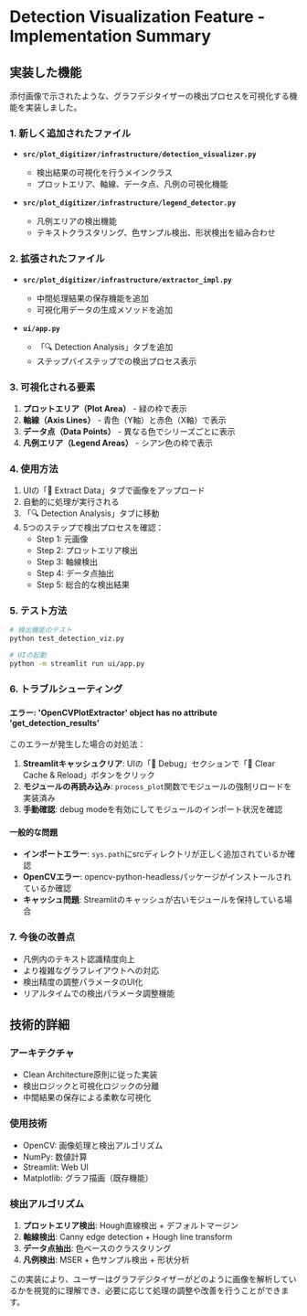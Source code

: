 # Detection Visualization Feature - Implementation Summary

## 実装した機能

添付画像で示されたような、グラフデジタイザーの検出プロセスを可視化する機能を実装しました。

### 1. 新しく追加されたファイル

- **`src/plot_digitizer/infrastructure/detection_visualizer.py`**
  - 検出結果の可視化を行うメインクラス
  - プロットエリア、軸線、データ点、凡例の可視化機能

- **`src/plot_digitizer/infrastructure/legend_detector.py`**
  - 凡例エリアの検出機能
  - テキストクラスタリング、色サンプル検出、形状検出を組み合わせ

### 2. 拡張されたファイル

- **`src/plot_digitizer/infrastructure/extractor_impl.py`**
  - 中間処理結果の保存機能を追加
  - 可視化用データの生成メソッドを追加

- **`ui/app.py`**
  - 「🔍 Detection Analysis」タブを追加
  - ステップバイステップでの検出プロセス表示

### 3. 可視化される要素

1. **プロットエリア（Plot Area）** - 緑の枠で表示
2. **軸線（Axis Lines）** - 青色（Y軸）と赤色（X軸）で表示
3. **データ点（Data Points）** - 異なる色でシリーズごとに表示
4. **凡例エリア（Legend Areas）** - シアン色の枠で表示

### 4. 使用方法

1. UIの「🚀 Extract Data」タブで画像をアップロード
2. 自動的に処理が実行される
3. 「🔍 Detection Analysis」タブに移動
4. 5つのステップで検出プロセスを確認：
   - Step 1: 元画像
   - Step 2: プロットエリア検出
   - Step 3: 軸線検出
   - Step 4: データ点抽出
   - Step 5: 総合的な検出結果

### 5. テスト方法

```bash
# 検出機能のテスト
python test_detection_viz.py

# UIの起動
python -m streamlit run ui/app.py
```

### 6. トラブルシューティング

#### エラー: 'OpenCVPlotExtractor' object has no attribute 'get_detection_results'

このエラーが発生した場合の対処法：

1. **Streamlitキャッシュクリア**: UIの「🔧 Debug」セクションで「🔄 Clear Cache & Reload」ボタンをクリック
2. **モジュールの再読み込み**: `process_plot`関数でモジュールの強制リロードを実装済み
3. **手動確認**: debug modeを有効にしてモジュールのインポート状況を確認

#### 一般的な問題

- **インポートエラー**: `sys.path`にsrcディレクトリが正しく追加されているか確認
- **OpenCVエラー**: opencv-python-headlessパッケージがインストールされているか確認
- **キャッシュ問題**: Streamlitのキャッシュが古いモジュールを保持している場合

### 7. 今後の改善点

- 凡例内のテキスト認識精度向上
- より複雑なグラフレイアウトへの対応
- 検出精度の調整パラメータのUI化
- リアルタイムでの検出パラメータ調整機能

## 技術的詳細

### アーキテクチャ
- Clean Architecture原則に従った実装
- 検出ロジックと可視化ロジックの分離
- 中間結果の保存による柔軟な可視化

### 使用技術
- OpenCV: 画像処理と検出アルゴリズム
- NumPy: 数値計算
- Streamlit: Web UI
- Matplotlib: グラフ描画（既存機能）

### 検出アルゴリズム
1. **プロットエリア検出**: Hough直線検出 + デフォルトマージン
2. **軸線検出**: Canny edge detection + Hough line transform
3. **データ点抽出**: 色ベースのクラスタリング
4. **凡例検出**: MSER + 色サンプル検出 + 形状分析

この実装により、ユーザーはグラフデジタイザーがどのように画像を解析しているかを視覚的に理解でき、必要に応じて処理の調整や改善を行うことができます。
